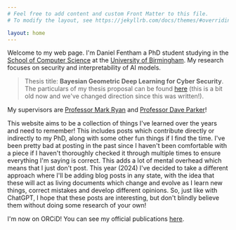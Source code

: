 ```yaml
---
# Feel free to add content and custom Front Matter to this file.
# To modify the layout, see https://jekyllrb.com/docs/themes/#overriding-theme-defaults

layout: home
---
```

Welcome to my web page. I'm Daniel Fentham a PhD student studying in the [School of Computer Science](https://www.cs.bham.ac.uk) at the [University of Birmingham](https://www.birmingham.ac.uk/index.aspx). My research focuses on security and interpretability of AI models.
        
> Thesis title: **Bayesian Geometric Deep Learning for Cyber Security**. The particulars of my thesis proposal can be found [here](Thesis_Proposal.pdf) (this is a bit old now and we've changed direction since this was written!).
        
My supervisors are [Professor Mark Ryan](https://www.cs.bham.ac.uk//~mdr/?_ga=2.32706301.2125069532.1564999758-78132280.1554201023) and [Professor Dave Parker](https://www.cs.ox.ac.uk/people/david.parker/home.html)!

This website aims to be a collection of things I've learned over the years and need to remember! This includes posts which contribute directly or indirectly to my PhD, along with some other fun things if I find the time. I've been pretty bad at posting in the past since I haven't been comfortable with a piece if I haven't thoroughly checked it through multiple times to ensure everything I'm saying is correct. This adds a lot of mental overhead which means that I just don't post. This year (2024) I've decided to take a different approach where I'll be adding blog posts in any state, with the idea that these will act as living documents which change and evolve as I learn new things, correct mistakes and develop different opinions. So, just like with ChatGPT, I hope that these posts are interesting, but don't blindly believe them without doing some research of your own!

I'm now on ORCiD! You can see my official publications [here](https://orcid.org/0009-0000-2907-356X).
